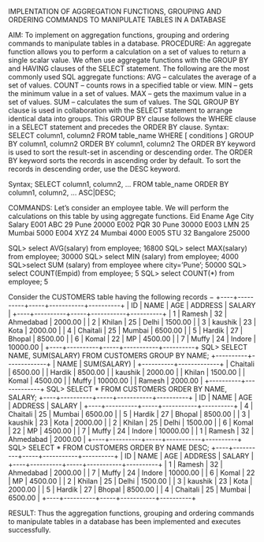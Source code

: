 IMPLENTATION OF AGGREGATION FUNCTIONS, GROUPING AND 
ORDERING COMMANDS TO MANIPULATE TABLES IN A DATABASE 
 
 
AIM: 
To implement on aggregation functions, grouping and ordering commands to manipulate tables in a database. 
PROCEDURE: 
An aggregate function allows you to perform a calculation on a set of values to return a single 	scalar 	value. 	We 	often 	use 	aggregate 	functions 	with 	the GROUP BY and HAVING clauses of the SELECT statement. 
The following are the most commonly used SQL aggregate functions: 
AVG – calculates the average of a set of values. 
COUNT – counts rows in a specified table or view. 
MIN – gets the minimum value in a set of values. 
MAX – gets the maximum value in a set of values. 
SUM – calculates the sum of values. 
The SQL GROUP BY clause is used in collaboration with the SELECT statement to arrange identical data into groups. This GROUP BY clause follows the WHERE clause in a SELECT statement and precedes the ORDER BY clause. 
Syntax: 
SELECT column1, column2 
FROM table_name 
WHERE [ conditions ] 
GROUP BY column1, column2 
ORDER BY column1, column2 
The ORDER BY keyword is used to sort the result-set in ascending or descending order. 
The ORDER BY keyword sorts the records in ascending order by default. To sort the records in descending order, use the DESC keyword. 
 
Syntax; 
SELECT column1, column2, ... 
FROM table_name 
ORDER BY column1, column2, ... ASC|DESC;

COMMANDS: 
Let’s consider an employee table. We will perform the calculations on this table by using aggregate functions. 
Eid 	Ename 	Age 	City 	Salary 
E001 	ABC 	29 	Pune 	20000 
E002 	PQR 	30 	Pune 	30000 
E003 	LMN 	25 	Mumbai 	5000 
E004 	XYZ 	24 	Mumbai 	4000 
E005 	STU 	32 	Bangalore 	25000 
 
SQL> select AVG(salary) from employee; 
16800 
SQL> select MAX(salary) from employee; 
30000 
SQL> select MIN (salary) from employee; 
4000 
SQL>select SUM (salary) from employee where city=’Pune’; 
50000 
SQL> select COUNT(Empid) from employee; 
5 
SQL> select COUNT(*) from employee; 5 
 
Consider the CUSTOMERS table having the following records − 
+----+----------+-----+-----------+----------+ 
| ID | NAME     | AGE | ADDRESS   | SALARY   | 
+----+----------+-----+-----------+----------+ 
|  1 | Ramesh   |  32 | Ahmedabad |  2000.00 | 
|  2 | Khilan   |  25 | Delhi     |  1500.00 | 
|  3 | kaushik  |  23 | Kota      |  2000.00 | 
|  4 | Chaitali |  25 | Mumbai    |  6500.00 | 
|  5 | Hardik   |  27 | Bhopal    |  8500.00 | 
|  6 | Komal    |  22 | MP        |  4500.00 | 
|  7 | Muffy    |  24 | Indore    | 10000.00 | 
+----+----------+-----+-----------+----------+ 
SQL> SELECT NAME, SUM(SALARY) FROM CUSTOMERS 
   GROUP BY NAME; 
+----------+-------------+ 
| NAME     | SUM(SALARY) | 
+----------+-------------+ 
| Chaitali |     6500.00 | 
| Hardik   |     8500.00 | 
| kaushik  |     2000.00 | 
| Khilan   |     1500.00 | 
| Komal    |     4500.00 | 
| Muffy    |    10000.00 | 
| Ramesh   |     2000.00 | 
+----------+-------------+ 
SQL> SELECT * FROM CUSTOMERS 
   ORDER BY NAME, SALARY; 
+----+----------+-----+-----------+----------+ 
| ID | NAME     | AGE | ADDRESS   | SALARY   | +----+----------+-----+-----------+----------+ 
|  4 | Chaitali |  25 | Mumbai    |  6500.00 | 
|  5 | Hardik   |  27 | Bhopal    |  8500.00 | 
|  3 | kaushik  |  23 | Kota      |  2000.00 | 
|  2 | Khilan   |  25 | Delhi     |  1500.00 | 
|  6 | Komal    |  22 | MP        |  4500.00 | 
|  7 | Muffy    |  24 | Indore    | 10000.00 | 
|  1 | Ramesh   |  32 | Ahmedabad |  2000.00 | 
+----+----------+-----+-----------+----------+ 
SQL> SELECT * FROM CUSTOMERS 
   ORDER BY NAME DESC; 
+----+----------+-----+-----------+----------+ 
| ID | NAME     | AGE | ADDRESS   | SALARY   | 
+----+----------+-----+-----------+----------+ 
|  1 | Ramesh   |  32 | Ahmedabad |  2000.00 | 
|  7 | Muffy    |  24 | Indore    | 10000.00 | 
|  6 | Komal    |  22 | MP        |  4500.00 | 
|  2 | Khilan   |  25 | Delhi     |  1500.00 | 
|  3 | kaushik  |  23 | Kota      |  2000.00 | 
|  5 | Hardik   |  27 | Bhopal    |  8500.00 | 
|  4 | Chaitali |  25 | Mumbai    |  6500.00 | 
+----+----------+-----+-----------+----------+ 
 
 
RESULT: 
Thus the aggregation functions, grouping and ordering commands to manipulate tables in a database has been implemented and executes successfully. 
